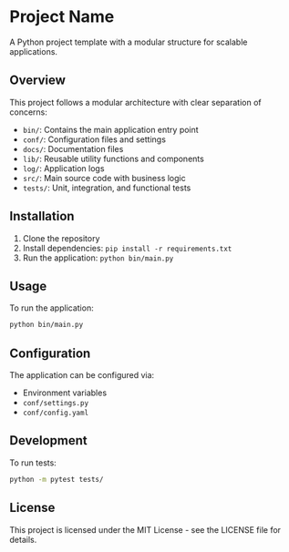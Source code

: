 # Project Name

A Python project template with a modular structure for scalable applications.

## Overview

This project follows a modular architecture with clear separation of concerns:
- `bin/`: Contains the main application entry point
- `conf/`: Configuration files and settings
- `docs/`: Documentation files
- `lib/`: Reusable utility functions and components
- `log/`: Application logs
- `src/`: Main source code with business logic
- `tests/`: Unit, integration, and functional tests

## Installation

1. Clone the repository
2. Install dependencies: `pip install -r requirements.txt`
3. Run the application: `python bin/main.py`

## Usage

To run the application:

```bash
python bin/main.py
```

## Configuration

The application can be configured via:
- Environment variables
- `conf/settings.py`
- `conf/config.yaml`

## Development

To run tests:

```bash
python -m pytest tests/
```

## License

This project is licensed under the MIT License - see the LICENSE file for details.